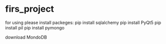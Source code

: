 # firs_project
for using please install packeges:
pip install sqlalchemy
pip install PyQt5
pip install pil
pip install pymongo

download MondoDB
